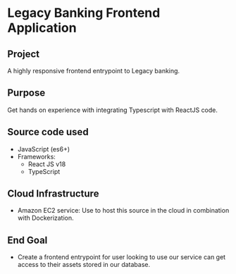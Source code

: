# Legacy Banking Frontend Application

## Project
A highly responsive frontend entrypoint to Legacy banking. 

## Purpose
Get hands on experience with integrating Typescript with ReactJS code.

## Source code used
- JavaScript (es6+)
- Frameworks:
    - React JS v18
    - TypeScript
    
## Cloud Infrastructure
- Amazon EC2 service: Use to host this source in the cloud in combination with Dockerization.

## End Goal
- Create a frontend entrypoint for user looking to use our service can get access to their assets stored in our database. 
